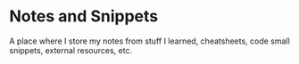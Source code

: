 # Notes and Snippets

A place where I store my notes from stuff I learned, cheatsheets, code small snippets, external resources, etc.

